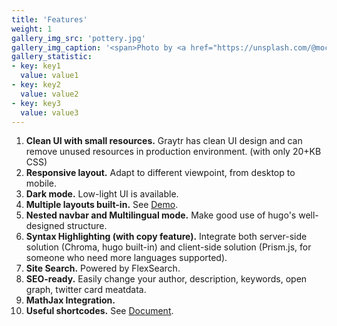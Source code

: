 ```yaml
---
title: 'Features'
weight: 1
gallery_img_src: 'pottery.jpg'
gallery_img_caption: '<span>Photo by <a href="https://unsplash.com/@mochiel?utm_source=unsplash&amp;utm_medium=referral&amp;utm_content=creditCopyText">Mercy</a> on <a href="https://unsplash.com/s/photos/vase?utm_source=unsplash&amp;utm_medium=referral&amp;utm_content=creditCopyText">Unsplash</a></span>'
gallery_statistic:
- key: key1
  value: value1
- key: key2
  value: value2
- key: key3
  value: value3
---
```


1. **Clean UI with small resources.** Graytr has clean UI design and can remove unused resources in production environment. (with only 20+KB CSS)
2. **Responsive layout.** Adapt to different viewpoint, from desktop to mobile.
3. **Dark mode.** Low-light UI is available.
4. **Multiple layouts built-in.** See [Demo](https://kaiiiz.github.io/hugo-theme-graytr/layouts/demo/).
5. **Nested navbar and Multilingual mode.** Make good use of hugo's well-designed structure.
6. **Syntax Highlighting (with copy feature).** Integrate both server-side solution (Chroma, hugo built-in) and client-side solution (Prism.js, for someone who need more languages supported).
7. **Site Search.** Powered by FlexSearch. 
8. **SEO-ready.** Easily change your author, description, keywords, open graph, twitter card meatdata.
9. **MathJax Integration.**
10. **Useful shortcodes.** See [Document](https://kaiiiz.github.io/hugo-theme-graytr/shortcodes/).
